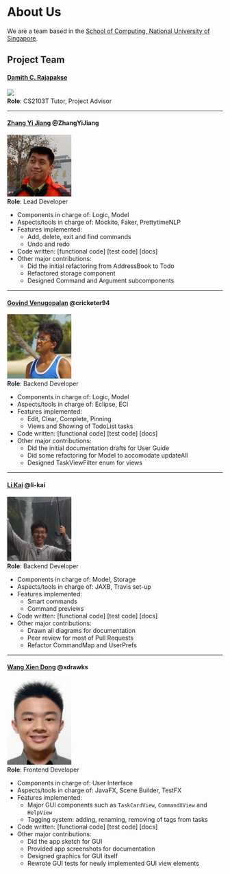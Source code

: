 # About Us

We are a team based in the [School of Computing, National University of Singapore](http://www.comp.nus.edu.sg).

## Project Team

#### [Damith C. Rajapakse](http://www.comp.nus.edu.sg/~damithch) <br>
<img src="images/DamithRajapakse.jpg" width="150"><br>
**Role**: CS2103T Tutor, Project Advisor

-----

#### [Zhang Yi Jiang](https://github.com/ZhangYiJiang) @ZhangYiJiang
<img src="images/Yijiang.jpg" width="150"><br>
**Role**: Lead Developer <br>

* Components in charge of: Logic, Model
* Aspects/tools in charge of: Mockito, Faker, PrettytimeNLP
* Features implemented:
    * Add, delete, exit and find commands
    * Undo and redo
* Code written: [functional code] [test code] [docs]
* Other major contributions:
    * Did the initial refactoring from AddressBook to Todo
    * Refactored storage component
    * Designed Command and Argument subcomponents

-----

#### [Govind Venugopalan](https://github.com/cricketer94) @cricketer94
<img src="images/Govind.jpg" width="150"><br>
**Role**: Backend Developer <br>

* Components in charge of: Logic, Model
* Aspects/tools in charge of: Eclipse, ECl
* Features implemented:
    * Edit, Clear, Complete, Pinning
    * Views and Showing of TodoList tasks
* Code written: [functional code] [test code] [docs]
* Other major contributions:
    * Did the initial documentation drafts for User Guide
    * Did some refactoring for Model to accomodate updateAll
    * Designed TaskViewFilter enum for views

-----

#### [Li Kai](https://github.com/li-kai) @li-kai
<img src="images/Likai.jpg" width="150"><br>
**Role**: Backend Developer <br>

* Components in charge of: Model, Storage
* Aspects/tools in charge of: JAXB, Travis set-up
* Features implemented:
    * Smart commands
    * Command previews
* Code written: [functional code] [test code] [docs]
* Other major contributions:
    * Drawn all diagrams for documentation
    * Peer review for most of Pull Requests
    * Refactor CommandMap and UserPrefs

-----

#### [Wang Xien Dong](http://github.com/xdrawks) @xdrawks
<img src="images/Xiendong.jpg" width="150"><br>
**Role**: Frontend Developer <br>

* Components in charge of: User Interface
* Aspects/tools in charge of: JavaFX, Scene Builder, TestFX
* Features implemented:
    * Major GUI components such as `TaskCardView`, `CommandXView` and `HelpView`
    * Tagging system: adding, renaming, removing of tags from tasks
* Code written: [functional code] [test code] [docs]
* Other major contributions:
    * Did the app sketch for GUI
    * Provided app screenshots for documentation
    * Designed graphics for GUI itself
    * Rewrote GUI tests for newly implemented GUI view elements